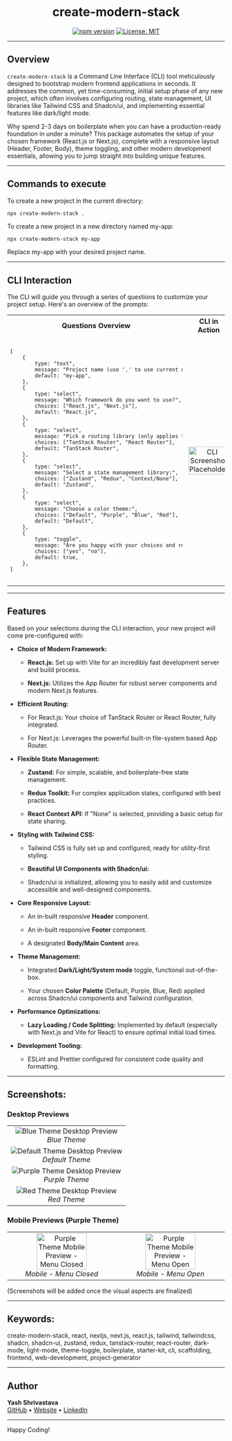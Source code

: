 <div align="center">

<h1>create-modern-stack</h1>

[![npm version](https://badge.fury.io/js/create-modern-stack.svg)](https://badge.fury.io/js/create-modern-stack)
[![License: MIT](https://img.shields.io/badge/License-MIT-yellow.svg)](https://opensource.org/licenses/MIT)

</div>

---

## Overview

`create-modern-stack` is a Command Line Interface (CLI) tool meticulously designed to bootstrap modern frontend applications in seconds. It addresses the common, yet time-consuming, initial setup phase of any new project, which often involves configuring routing, state management, UI libraries like Tailwind CSS and Shadcn/ui, and implementing essential features like dark/light mode.

Why spend 2-3 days on boilerplate when you can have a production-ready foundation in under a minute? This package automates the setup of your chosen framework (React.js or Next.js), complete with a responsive layout (Header, Footer, Body), theme toggling, and other modern development essentials, allowing you to jump straight into building unique features.

---

## Commands to execute

To create a new project in the current directory:

```bash
npx create-modern-stack .
```

To create a new project in a new directory named my-app:

```
npx create-modern-stack my-app
```

Replace my-app with your desired project name.

---

## CLI Interaction

The CLI will guide you through a series of questions to customize your project setup. Here's an overview of the prompts:

<table>
<tr>
<th>Questions Overview</th>
<th>CLI in Action</th>
</tr>
<tr>
<td style="max-width: 400px; font-size: 12px; white-space: pre-wrap; word-wrap: break-word;">
<pre>
[
    {
        type: "text",
        message: "Project name (use '.' to use current directory)",
        default: "my-app",
    },
    {
        type: "select",
        message: "Which framework do you want to use?",
        choices: ["React.js", "Next.js"],
        default: "React.js",
    },
    {
        type: "select",
        message: "Pick a routing library (only applies to React):",
        choices: ["TanStack Router", "React Router"],
        default: "TanStack Router",
    },
    {
        type: "select",
        message: "Select a state management library:",
        choices: ["Zustand", "Redux", "Context/None"],
        default: "Zustand",
    },
    {
        type: "select",
        message: "Choose a color theme:",
        choices: ["Default", "Purple", "Blue", "Red"],
        default: "Default",
    },
    {
        type: "toggle",
        message: "Are you happy with your choices and ready to proceed?",
        choices: ["yes", "no"],
        default: true,
    },
]
</pre>
</td>
<td style="width: 400px; text-align: center;">
  <img src="https://raw.githubusercontent.com/YashShrivastava10/create-modern-stack/main/assets/cli.png" alt="CLI Screenshot Placeholder" style="width: 100%; max-width: 400px;"/>
</td>
</tr>
</table>

---

## Features

Based on your selections during the CLI interaction, your new project will come pre-configured with:

- **Choice of Modern Framework:**

  - **React.js:** Set up with Vite for an incredibly fast development server and build process.

  - **Next.js:** Utilizes the App Router for robust server components and modern Next.js features.

- **Efficient Routing:**

  - For React.js: Your choice of TanStack Router or React Router, fully integrated.

  - For Next.js: Leverages the powerful built-in file-system based App Router.

- **Flexible State Management:**

  - **Zustand:** For simple, scalable, and boilerplate-free state management.

  - **Redux Toolkit:** For complex application states, configured with best practices.

  - **React Context API:** If "None" is selected, providing a basic setup for state sharing.

- **Styling with Tailwind CSS:**

  - Tailwind CSS is fully set up and configured, ready for utility-first styling.

  - **Beautiful UI Components with Shadcn/ui:**

  - Shadcn/ui is initialized, allowing you to easily add and customize accessible and well-designed components.

- **Core Responsive Layout:**

  - An in-built responsive **Header** component.

  - An in-built responsive **Footer** component.

  - A designated **Body/Main Content** area.

- **Theme Management:**

  - Integrated **Dark/Light/System mode** toggle, functional out-of-the-box.

  - Your chosen **Color Palette** (Default, Purple, Blue, Red) applied across Shadcn/ui components and Tailwind configuration.

- **Performance Optimizations:**

  - **Lazy Loading / Code Splitting:** Implemented by default (especially with Next.js and Vite for React) to ensure optimal initial load times.

- **Development Tooling:**

  - ESLint and Prettier configured for consistent code quality and formatting.

<!--- **Production-Ready Builds:**

  - Optimized build configurations for deploying your application. -->

---

## Screenshots:

### Desktop Previews

<table>
  <tr>
    <td align="center">
      <img src="https://raw.githubusercontent.com/YashShrivastava10/create-modern-stack/main/assets/blue-desktop.png" alt="Blue Theme Desktop Preview">
      <br><em>Blue Theme</em>
    </td>
  </tr>
  <tr>
    <td align="center">
      <img src="https://raw.githubusercontent.com/YashShrivastava10/create-modern-stack/main/assets/default-desktop.png" alt="Default Theme Desktop Preview">
      <br><em>Default Theme</em>
    </td>
  </tr>
  <tr>
    <td align="center">
      <img src="https://raw.githubusercontent.com/YashShrivastava10/create-modern-stack/main/assets/purple-desktop.png" alt="Purple Theme Desktop Preview">
      <br><em>Purple Theme</em>
    </td>
  </tr>
  <tr>
    <td align="center">
      <img src="https://raw.githubusercontent.com/YashShrivastava10/create-modern-stack/main/assets/red-desktop.png" alt="Red Theme Desktop Preview">
      <br><em>Red Theme</em>
    </td>
  </tr>
</table>

### Mobile Previews (Purple Theme)

<table>
  <tr>
    <td align="center" width="50%">
      <img src="https://raw.githubusercontent.com/YashShrivastava10/create-modern-stack/main/assets/purple-mobile-close.png" alt="Purple Theme Mobile Preview - Menu Closed" width="70%">
      <br><em>Mobile - Menu Closed</em>
    </td>
    <td align="center" width="50%">
      <img src="https://raw.githubusercontent.com/YashShrivastava10/create-modern-stack/main/assets/purple-mobile-open.png" alt="Purple Theme Mobile Preview - Menu Open" width="70%">
      <br><em>Mobile - Menu Open</em>
    </td>
  </tr>
</table>

(Screenshots will be added once the visual aspects are finalized)

---

## Keywords:

create-modern-stack, react, nextjs, next.js, react.js, tailwind, tailwindcss, shadcn, shadcn-ui, zustand, redux, tanstack-router, react-router, dark-mode, light-mode, theme-toggle, boilerplate, starter-kit, cli, scaffolding, frontend, web-development, project-generator

---

## Author

**Yash Shrivastava**  
[GitHub](https://github.com/YashShrivastava10) • [Website](portfolio-yash-shrivastava.vercel.app) • [LinkedIn](https://www.linkedin.com/in/yash-shrivastava-7980911bb/)

---

Happy Coding!

